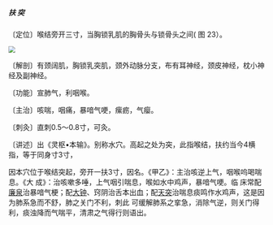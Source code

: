 ##### 扶 突

〔定位〕喉结旁开三寸，当胸锁乳肌的胸骨头与锁骨头之间( 图 23）。

<img src="img/图23.jpg" style="zoom:80%;" />

〔解剖〕有颈阔肌，胸锁乳突肌，颈外动脉分支，布有耳神经，颈皮神经，枕小神经及副神经。

〔功能〕宣肺气，利咽喉。

〔主治〕咳喘，咽痛，暴喑气哽，瘰疬，气瘿。

〔刺灸〕直刺0.5〜0.8寸，可灸。

〔讲述〕出《灵枢•本输》。别称水穴。高起之处为突，此指喉结，扶约当今4横指，等于同身寸3寸，

因本穴位于喉结突起，旁开一扶3寸，因名。《甲乙》：主治咳逆上气，咽喉呜喝喘息。《大 成》：治咳嗽多唾，上气咽引喘息，喉如水中鸡声，暴喑气哽。临 床常配[廉泉](https://www.gmzyjc.com/read/zjs/zjs3.2.1-0.1.1.3.21.md)治暴喑气梗；配[大钟](https://www.gmzyjc.com/read/zjs/zjs3.1.7-8-0.0.2.3.4.md)、窍阴治舌本出血；配[天突](https://www.gmzyjc.com/read/zjs/zjs3.2.1-0.1.1.3.20.1.md)治喘息痰鸣作水鸡声，这是因为肺系急而不舒，肺之关门不利，刺此 可缓解肺系之挛急，消除气逆，则关门得利，痰浊降而气喘平，清肃之气得行则语出。
